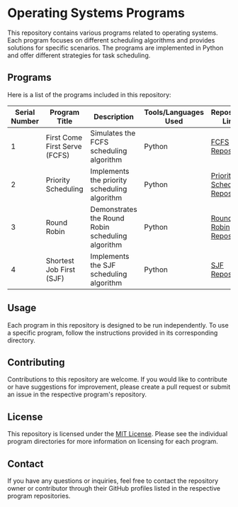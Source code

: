 # Operating Systems Programs

This repository contains various programs related to operating systems. Each program focuses on different scheduling algorithms and provides solutions for specific scenarios. The programs are implemented in Python and offer different strategies for task scheduling.

## Programs

Here is a list of the programs included in this repository:

| Serial Number | Program Title               | Description                          | Tools/Languages Used | Repository Link                                      |
| ------------- | --------------------------- | ------------------------------------ | -------------------- | ---------------------------------------------------- |
| 1             | First Come First Serve (FCFS)| Simulates the FCFS scheduling algorithm | Python               | [FCFS Repository](https://github.com/your-repo-link) |
| 2             | Priority Scheduling         | Implements the priority scheduling algorithm | Python               | [Priority Scheduling Repository](https://github.com/your-repo-link) |
| 3             | Round Robin                 | Demonstrates the Round Robin scheduling algorithm | Python               | [Round Robin Repository](https://github.com/your-repo-link) |
| 4             | Shortest Job First (SJF)    | Implements the SJF scheduling algorithm | Python               | [SJF Repository](https://github.com/your-repo-link) |

## Usage

Each program in this repository is designed to be run independently. To use a specific program, follow the instructions provided in its corresponding directory.

## Contributing

Contributions to this repository are welcome. If you would like to contribute or have suggestions for improvement, please create a pull request or submit an issue in the respective program's repository.

## License

This repository is licensed under the [MIT License](https://opensource.org/licenses/MIT). Please see the individual program directories for more information on licensing for each program.

## Contact

If you have any questions or inquiries, feel free to contact the repository owner or contributor through their GitHub profiles listed in the respective program repositories.
